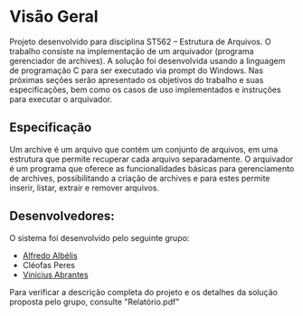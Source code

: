 # Visão Geral
Projeto desenvolvido para disciplina ST562 – Estrutura de Arquivos. O trabalho consiste na
implementação de um arquivador (programa gerenciador de archives). A solução foi desenvolvida
usando a linguagem de programação C para ser executado via prompt do Windows.
Nas próximas seções serão apresentado os objetivos do trabalho e suas especificações,
bem como os casos de uso implementados e instruções para executar o arquivador.

## Especificação
Um archive é um arquivo que contém um conjunto de arquivos, em uma estrutura que
permite recuperar cada arquivo separadamente. O arquivador é um programa que oferece as
funcionalidades básicas para gerenciamento de archives, possibilitando a criação de archives e para
estes permite inserir, listar, extrair e remover arquivos.

## Desenvolvedores:
O sistema foi desenvolvido pelo seguinte grupo:
- [Alfredo Albélis](https://github.com/AlfredoFilho)
- Cléofas Peres
- [Vinícius Abrantes](https://github.com/viniciusAbrantes)

Para verificar a descrição completa do projeto e os detalhes da solução proposta pelo grupo, consulte "Relatório.pdf"
